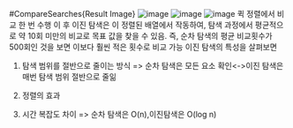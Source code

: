 #CompareSearches{Result Image}
![image](https://github.com/user-attachments/assets/aa6672d0-b88c-4102-828e-20dec7360776)
![image](https://github.com/user-attachments/assets/36e605d0-adae-4afc-aa95-e3de07af0c1b)
![image](https://github.com/user-attachments/assets/37230460-4df2-469b-8d15-b54b197b4c44)
퀵 정렬에서 비교 한 번 수행
이 후 이진 탐색은 이 정렬된 배열에서 작동하여, 탐색 과정에서 평균적으로 약 10회 미만의 비교로 목표 값을 찾을 수 있음.
즉, 순차 탐색의 평균 비교횟수가 500회인 것을 보면 이보다 훨씬 적은 횟수로 비교 가능
이진 탐색의 특성을 살펴보면 
1. 탐색 범위를 절반으로 줄이는 방식
=> 순차 탐색은 모든 요소 확인<->이진 탐색은 매번 탐색 범위 절반으로 줄읾

2. 정렬의 효과

3. 시간 복잡도 차이
=> 순차 탐색은 O(n),이진탐색은 O(log n)
